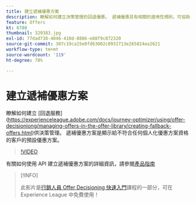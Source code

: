```yaml
---
title: 建立遞補優惠方案
description: 瞭解如何建立決策管理的回退優惠。 遞補優惠具有相關的適用性規則，可協助您僅向相關客戶顯示。
feature: Offers
kt: 6780
thumbnail: 329383.jpg
exl-id: 77dad738-4046-410d-8886-e88f9c872320
source-git-commit: 307c19ca15e0fd63002c0932713e265824ea2621
workflow-type: tm+mt
source-wordcount: '119'
ht-degree: 78%

---
```


# 建立遞補優惠方案

瞭解如何建立 [回退服務] (https://experienceleague.adobe.com/docs/journey-optimizer/using/offer-decisioniong/managing-offers-in-the-offer-library/creating-fallback-offers.html)供決策管理。 遞補優惠方案是顯示給不符合任何個人化優惠方案資格的客戶的預設優惠方案。

>[!VIDEO](https://video.tv.adobe.com/v/329383?quality=12&learn=on)

有關如何使用 API 建立遞補優惠方案的詳細資訊，請參閱[產品指南](https://experienceleague.adobe.com/docs/journey-optimizer/using/offer-decisioniong/api-reference/offers-api/fallback-offers/create.html?lang=zh-Hant)

>[!INFO]
>
> 此影片是[行銷人員 Offer Decisioning 快速入門](https://experienceleague.adobe.com/?recommended=ExperiencePlatform-U-1-2020.1.offerdecisioning?lang=zh-Hant)課程的一部分，可在 Experience League 中免費使用！
